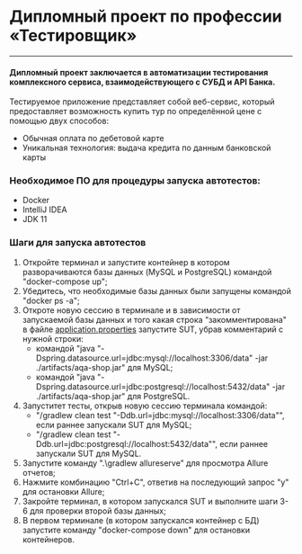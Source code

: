 # Дипломный проект по профессии «Тестировщик»
***
#### Дипломный проект заключается в автоматизации тестирования комплексного сервиса, взаимодействующего с СУБД и API Банка.
Тестируемое приложение представляет собой веб-сервис, который предоставляет возможность купить тур по определённой цене с помощью двух способов:
* Обычная оплата по дебетовой карте
* Уникальная технология: выдача кредита по данным банковской карты

### Необходимое ПО для процедуры запуска автотестов:
* Docker
* IntelliJ IDEA
* JDK 11

### Шаги для запуска автотестов
1. Откройте терминал и запустите контейнер в котором разворачиваются базы данных (MySQL и PostgreSQL) командой "docker-compose up";
2. Убедитесь, что необходимые базы данных были запущены командой "docker ps -a";
3. Откроте новую сессию в терминале и в зависимости от запускаемой базы данных и того какая строка "закомментирована" в файле [application.properties](https://github.com/Anasstaisha/QA49-DiplomProject/blob/main/application.properties) запустите SUT, убрав комментарий с нужной строки:
    * командой "java "-Dspring.datasource.url=jdbc:mysql://localhost:3306/data" -jar ./artifacts/aqa-shop.jar" для MySQL;
    * командой "java "-Dspring.datasource.url=jdbc:postgresql://localhost:5432/data" -jar ./artifacts/aqa-shop.jar" для PostgreSQL.
4. Запуститет тесты, открыв новую сессию терминала командой:
    * "/gradlew clean test "-Ddb.url=jdbc:mysql://localhost:3306/data"", если раннее запускали SUT для MySQL;
    * "/gradlew clean test "-Ddb.url=jdbc:postgresql://localhost:5432/data"", если раннее запускали SUT для MySQL.
5. Запустите команду ".\gradlew allureserve" для просмотра Allure отчетов;
6. Нажмите комбинацию "Ctrl+C", ответив на последующий запрос "y" для остановки Allure;
7. Закройте терминал, в котором запускался SUT и выполните шаги 3-6 для проверки второй базы данных;
8. В первом терминале (в котором запускался контейнер с БД) запустите команду "docker-compose down" для остановки контейнеров.